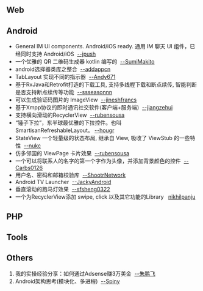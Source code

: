 ## Web


## Android
* General IM UI components. Android/iOS ready. 通用 IM 聊天 UI 组件，已经同时支持 Android/iOS  &nbsp;[--jpush](https://github.com/jpush/aurora-imui)
* 一个优雅的 QR 二维码生成器 kotlin 编写的 &nbsp;[--SumiMakito](https://github.com/SumiMakito/AwesomeQRCode)
* android选择器类库之整合 &nbsp;[--addappcn](https://github.com/addappcn/android-pickers)
* TabLayout 实现不同的指示器 &nbsp;[--Andy671](https://github.com/Andy671/Dachshund-Tab-Layout)
* 基于RxJava和Retrofit打造的下载工具, 支持多线程下载和断点续传, 智能判断是否支持断点续传等功能 &nbsp;[--ssseasonnn](https://github.com/ssseasonnn/RxDownload)
* 可以生成验证码图片的 ImageView &nbsp;[--jineshfrancs](https://github.com/jineshfrancs/CaptchaImageView)
* 基于Xmpp协议的即时通讯社交软件(客户端+服务端) &nbsp;[--jiangzehui](https://github.com/jiangzehui/xmpp)
* 支持横向滑动的RecyclerView &nbsp;[--rubensousa](https://github.com/rubensousa/RecyclerViewSnap)
* “锤子下拉”，东半球最优雅的下拉控件。也叫SmartisanRefreshableLayout。&nbsp;[--hougr](https://github.com/hougr/SmartisanPull)
* StateView 一个轻量级的状态布局, 继承自 View, 吸收了 ViewStub 的一些特性 &nbsp;[--nukc](https://github.com/nukc/StateView)
* 仿多邻国的 ViewPage 卡片效果 &nbsp;[--rubensousa](https://github.com/rubensousa/ViewPagerCards)
* 一个可以将联系人的名字的第一个字作为头像，并添加背景颜色的控件 &nbsp;[--Carbs0126](https://github.com/Carbs0126/AvatarImageView)
* 用户名、密码和邮箱校验库 &nbsp;[--ShootrNetwork](https://github.com/ShootrNetwork/user-validator)
* Android TV Launcher &nbsp;[--JackyAndroid](https://github.com/JackyAndroid/AndroidTVLauncher)
* 垂直滚动的跑马灯效果 &nbsp;[--sfsheng0322](https://github.com/sfsheng0322/MarqueeView)
* 一个为RecyclerView添加 swipe, click 以及其它功能的Library &nbsp; [nikhilpanju](https://github.com/nikhilpanju/RecyclerViewEnhanced)

## PHP

## Tools

## Others
1. 我的实操经验分享：如何通过Adsense赚3万美金 &nbsp;[--朱鹏飞](http://gitbook.cn/books/58e48c22c59d53926e611996/index.html)
2. Android架构思考(模块化、多进程) &nbsp;[--Spiny](http://blog.spinytech.com/2016/12/28/android_modularization/)
## 